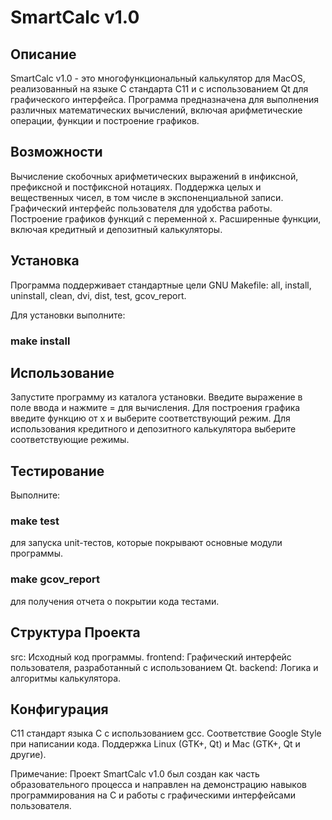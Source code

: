 # SmartCalc v1.0

## Описание

SmartCalc v1.0 - это многофункциональный калькулятор для MacOS, реализованный на языке C стандарта C11 и с использованием Qt для графического интерфейса. Программа предназначена для выполнения различных математических вычислений, включая арифметические операции, функции и построение графиков.

## Возможности

Вычисление скобочных арифметических выражений в инфиксной, префиксной и постфиксной нотациях.
Поддержка целых и вещественных чисел, в том числе в экспоненциальной записи.
Графический интерфейс пользователя для удобства работы.
Построение графиков функций с переменной x.
Расширенные функции, включая кредитный и депозитный калькуляторы.

## Установка

Программа поддерживает стандартные цели GNU Makefile: all, install, uninstall, clean, dvi, dist, test, gcov_report. 

Для установки выполните:

### make install

## Использование

Запустите программу из каталога установки. Введите выражение в поле ввода и нажмите = для вычисления. Для построения графика введите функцию от x и выберите соответствующий режим. Для использования кредитного и депозитного калькулятора выберите соответствующие режимы.

## Тестирование

Выполните:

### make test

для запуска unit-тестов, которые покрывают основные модули программы.

### make gcov_report 

для получения отчета о покрытии кода тестами.

## Структура Проекта

src: Исходный код программы.
frontend: Графический интерфейс пользователя, разработанный с использованием Qt.
backend: Логика и алгоритмы калькулятора.

## Конфигурация

C11 стандарт языка C с использованием gcc.
Соответствие Google Style при написании кода.
Поддержка Linux (GTK+, Qt) и Mac (GTK+, Qt и другие).

Примечание: Проект SmartCalc v1.0 был создан как часть образовательного процесса и направлен на демонстрацию навыков программирования на C и работы с графическими интерфейсами пользователя.